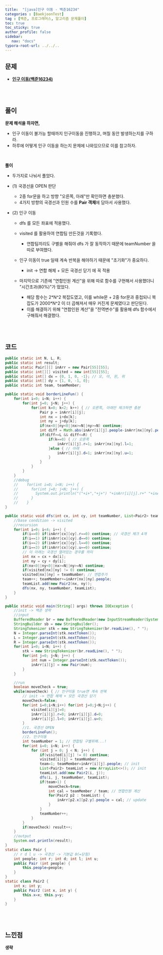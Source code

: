 ```yaml
---
title:  "[java]인구 이동 - 백준16234"
categories : [BaekjoonTest]
tag : [백준, 프로그래머스, 알고리즘 문제풀이]
toc: true
toc_sticky: true
author_profile: false
sidebar:
   nav: "docs"
typora-root-url: ../../..
---
```




## 문제

* **[인구 이동(백준16234)](https://www.acmicpc.net/problem/16234)**

<br><br>

## 풀이

**문제 해석을 하자면,**

* 인구 이동이 불가능 할때까지 인구이동을 진행하고, 며칠 동안 발생하는지를 구하라.
* 하루에 어떻게 인구 이동을 하는지 문제에 나와있으므로 이를 참고하자.

<br>

**풀이**

* 두가지로 나눠서 풀었다.
* (1) 국경선을 OPEN 판단
  * 2중 for문을 하고 방향 "오른쪽, 아래"만 확인하면 충분했다.
  * 4가지 방향의 국경선과 인원 수를 **Pair 객체**에 담아서 사용했다.

* (2) 인구 이동
  * dfs 를 모든 좌표에 적용했다.
  * visited 를 활용하여 연합팀 만든것을 기록했다.
    * 연합팀끼리도 구별을 해줘야 dfs 가 잘 동작하기 때문에 teamNumber 을 따로 부여했다.

  * 인구 이동이 true 일때 계속 반복을 해야하기 때문에 "초기화"가 중요하다.
    * init -> 연합 해체 + 모든 국경선 닫기 에 꼭 적용

  * 마지막으로 기존에 "연합인원 계산"을 위해 따로 함수를 구현해서 사용했더니 "시간초과(80%)"가 떴었다.
    * 해당 함수는 2\*N^2 복잡도였고, 이를 while문 + 2중 for문과 중첩되니 복잡도가 2000\*N^2 이 더 곱해져서 매우 커진게 문제였다고 판단된다.
    * 이를 해결하기 위해 "연합인원 계산"을 "전역변수"를 활용해 dfs 함수에서 구해줘서 해결했다.


<br><br>

## 코드

```java
public static int N, L, R;
public static int result;
public static Pair[][] inArr = new Pair[55][55];
public static int[][] visited = new int[55][55];
public static int[] dx = {0, 1, 0, -1}; // 오, 아, 왼, 위
public static int[] dy = {1, 0, -1, 0};
public static int team, teamMember;

public static void borderLineFun() {
    for(int i=0; i<N; i++) {
        for(int j=0; j<N; j++) {
            for(int k=0; k<2; k++) { // 오른쪽, 아래만 체크하면 충분
                Pair p = inArr[i][j];
                int nx = i+dx[k];
                int ny = j+dy[k];
                if(nx<0||ny<0||nx>=N||ny>=N) continue;
                int diff = Math.abs(inArr[i][j].people-inArr[nx][ny].people);
                if(diff>=L && diff<=R) {
                    if(k==0) { // 오른쪽
                        inArr[i][j].r=1; inArr[nx][ny].l=1;
                    }else { // 아래
                        inArr[i][j].d=1; inArr[nx][ny].u=1;
                    }
                }
            }
        }
    }
    //debug
    //    for(int i=0; i<N; i++) {
    //      for(int j=0; j<N; j++) {
    //        System.out.println("("+i+","+j+") "+inArr[i][j].r+" "+inArr[i][j].d+" "+inArr[i][j].l+" "+inArr[i][j].u);
    //      }
    //    }
}

public static void dfs(int cx, int cy, int teamNumber, List<Pair2> teamList) {
    //base condition -> visited
    //recursion
    for(int i=0; i<4; i++) {
        if(i==0) if(inArr[cx][cy].r==0) continue; // 국경선 체크 4개
        if(i==1) if(inArr[cx][cy].d==0) continue;
        if(i==2) if(inArr[cx][cy].l==0) continue;
        if(i==3) if(inArr[cx][cy].u==0) continue;
        // 이 아래는 국경선 열려있는 경우를 의미
        int nx = cx + dx[i];
        int ny = cy + dy[i];
        if(nx<0||ny<0||nx>=N||ny>=N) continue;
        if(visited[nx][ny] != 0) continue;
        visited[nx][ny] = teamNumber; // 연합추가
        team++; teamMember+=inArr[nx][ny].people;
        teamList.add(new Pair2(nx, ny));
        dfs(nx, ny, teamNumber, teamList);
    }
}

public static void main(String[] args) throws IOException {
    //init -> 백준 생략
    //input
    BufferedReader br = new BufferedReader(new InputStreamReader(System.in));
    StringBuilder sb = new StringBuilder();
    StringTokenizer stk = new StringTokenizer(br.readLine(), " ");
    N = Integer.parseInt(stk.nextToken());
    L = Integer.parseInt(stk.nextToken());
    R = Integer.parseInt(stk.nextToken());
    for(int i=0; i<N; i++) {
        stk = new StringTokenizer(br.readLine(), " ");
        for(int j=0; j<N; j++) {
            int num = Integer.parseInt(stk.nextToken());
            inArr[i][j] = new Pair(num);
        }
    }

    //run
    boolean moveCheck = true;
    while(moveCheck) { // 인구이동 true면 계속 반복
        // init -> 연합 해체 + 모든 국경선 닫기
        moveCheck=false;
        for(int i=0;i<N;i++) for(int j=0;j<N;j++) {
            visited[i][j]=0;
            inArr[i][j].r=0; inArr[i][j].d=0;
            inArr[i][j].l=0; inArr[i][j].u=0;
        }
        //1. 국경선 OPEN
        borderLineFun();
        //2. 인구이동
        int teamNumber = 1; // 연합팀 구별위해...!
        for(int i=0; i<N; i++) {
            for (int j = 0; j < N; j++) {
                if(visited[i][j] != 0) continue;
                visited[i][j] = teamNumber;
                team=1; teamMember=inArr[i][j].people; // init
                List<Pair2> teamList = new ArrayList<>(); // init
                teamList.add(new Pair2(i, j));
                dfs(i, j, teamNumber, teamList);
                if(team>1) {
                    moveCheck=true;
                    int cal = teamMember / team; // 연합인원 계산
                    for(Pair2 p2 : teamList) {
                        inArr[p2.x][p2.y].people = cal; // update
                    }
                }
                teamNumber++;
            }
        }
        if(moveCheck) result++;
    }
    //output
    System.out.println(result);
}
static class Pair {
    // r d l u -> 국경선 -> 기본값 0(=닫힘)
    int people; int r; int d; int l; int u;
    public Pair (int people) {
        this.people=people;
    }
}
static class Pair2 {
    int x; int y;
    public Pair2 (int x, int y) {
        this.x=x; this.y=y;
    }
}
```

<br>**<br>**

## **느낀점**

**생략**

